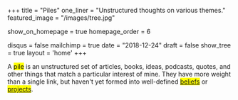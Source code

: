 +++
title = "Piles"
one_liner = "Unstructured thoughts on various themes."
featured_image = "/images/tree.jpg"

show_on_homepage = true 
homepage_order = 6

disqus = false
mailchimp = true
date = "2018-12-24"
draft = false
show_tree = true
layout = 'home'
+++

A <mark>pile</mark> is an unstructured set of articles, books, ideas, podcasts, quotes, and other things that match a particular interest of mine. They have more weight than a single link, but haven't yet formed into well-defined <mark><a href="/beliefs">beliefs</a></mark> or <mark><a href="/projects">projects</a></mark>.